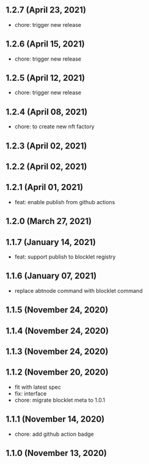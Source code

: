 ## 1.2.7 (April 23, 2021)

- chore: trigger new release

## 1.2.6 (April 15, 2021)

- chore: trigger new release

## 1.2.5 (April 12, 2021)

- chore: trigger new release

## 1.2.4 (April 08, 2021)

- chore: to create new nft factory

## 1.2.3 (April 02, 2021)



## 1.2.2 (April 02, 2021)



## 1.2.1 (April 01, 2021)

- feat: enable publish from github actions

## 1.2.0 (March 27, 2021)



## 1.1.7 (January 14, 2021)

- feat: support publish to blocklet registry

## 1.1.6 (January 07, 2021)

- replace abtnode command with blocklet command

## 1.1.5 (November 24, 2020)



## 1.1.4 (November 24, 2020)



## 1.1.3 (November 24, 2020)



## 1.1.2 (November 20, 2020)

- fit with latest spec
- fix: interface
- chore: migrate blocklet meta to 1.0.1

## 1.1.1 (November 14, 2020)

- chore: add github action badge

## 1.1.0 (November 13, 2020)
